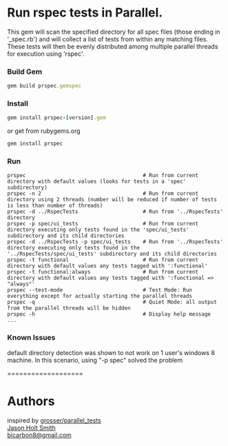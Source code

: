 # Run rspec tests in Parallel.

This gem will scan the specified directory for all spec files (those ending in '_spec.rb') and will collect a list of tests from within any matching files. These tests will then be evenly distributed among multiple parallel threads for execution using 'rspec'.

### Build Gem
```ruby
gem build prspec.gemspec
```

### Install
```ruby
gem install prspec-[version].gem
```
or get from rubygems.org
```ruby
gem install prspec
```

### Run
    prspec                      				# Run from current directory with default values (looks for tests in a 'spec' subdirectory)
    prspec -n 2                 				# Run from current directory using 2 threads (number will be reduced if number of tests is less than number of threads)
    prspec -d ../RspecTests     				# Run from '../RspecTests' directory
    prspec -p spec/ui_tests     				# Run from current directory executing only tests found in the 'spec/ui_tests' subdirectory and its child directories
    prspec -d ../RspecTests -p spec/ui_tests 	# Run from '../RspecTests' directory executing only tests found in the '../RspecTests/spec/ui_tests' subdirectory and its child directories
    prspec -t functional						# Run from current directory with default values any tests tagged with ':functional'
    prspec -t functional:always					# Run from current directory with default values any tests tagged with ':functional => "always"'
    prspec --test-mode 							# Test Mode: Run everything except for actually starting the parallel threads
    prspec -q 									# Quiet Mode: all output from the parallel threads will be hidden
    prspec -h 									# Display help message
    ...

### Known Issues
default directory detection was shown to not work on 1 user's windows 8 machine.  In this scenario, using "-p spec" solved the problem

===================

Authors
====
inspired by [grosser/parallel_tests](https://github.com/grosser/parallel_tests)<br />
[Jason Holt Smith](https://github.com/bicarbon8)<br/>
bicarbon8@gmail.com<br/>
